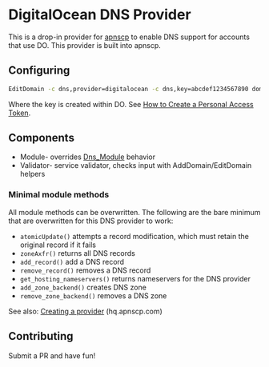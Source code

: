 # DigitalOcean DNS Provider

This is a drop-in provider for [apnscp](https://apnscp.com) to enable DNS support for accounts that use DO. This provider is built into apnscp.

## Configuring

```bash
EditDomain -c dns,provider=digitalocean -c dns,key=abcdef1234567890 domain.com
```

Where the key is created within DO. See [How to Create a Personal Access Token](https://www.digitalocean.com/docs/api/create-personal-access-token/).

## Components

* Module- overrides [Dns_Module](https://github.com/apisnetworks/apnscp-modules/blob/master/modules/dns.php) behavior
* Validator- service validator, checks input with AddDomain/EditDomain helpers

### Minimal module methods

All module methods can be overwritten. The following are the bare minimum that are overwritten for this DNS provider to work:

- `atomicUpdate()` attempts a record modification, which must retain the original record if it fails
- `zoneAxfr()` returns all DNS records
- `add_record()` add a DNS record
- `remove_record()` removes a DNS record
- `get_hosting_nameservers()` returns nameservers for the DNS provider
- `add_zone_backend()` creates DNS zone
- `remove_zone_backend()` removes a DNS zone

See also: [Creating a provider](https://hq.apnscp.com/apnscp-pre-alpha-technical-release/#creatingaprovider) (hq.apnscp.com)

## Contributing

Submit a PR and have fun!
